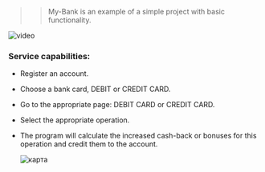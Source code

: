 >> My-Bank is an example of a simple project with basic functionality.

![video ](https://github.com/am9999072080/My-Bank/assets/127240321/9e98ac48-0b85-4d90-b84d-b87143795475)

### Service capabilities:

* Register an account.

* Choose a bank card, DEBIT or CREDIT CARD.

* Go to the appropriate page: DEBIT CARD or CREDIT CARD.

* Select the appropriate operation.

* The program will calculate the increased cash-back or bonuses for this operation and credit them to the account.

   ![карта](https://github.com/am9999072080/My-Bank/assets/127240321/fec82254-2f19-4771-9497-4a075612cd0f)
